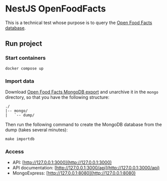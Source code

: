 # NestJS OpenFoodFacts

This is a technical test whose purpose is to query the [Open Food Facts database](https://fr.openfoodfacts.org/data).

## Run project

### Start containers

```shell
docker compose up
```

### Import data

Download [Open Food Facts MongoDB export](https://fr.openfoodfacts.org/data) and unarchive it in the `mongo` directory, so that you have the following structure:

```
./           
|-- mongo/
|   `-- dump/
```

Then run the following command to create the MongoDB database from the dump (takes several minutes):

```shell
make importdb
```

### Access

- API: [http://127.0.0.1:3000](http://127.0.0.1:3000)
- API documentation: [http://127.0.0.1:3000/api](http://127.0.0.1:3000/api)
- MongoExpress: [http://127.0.0.1:8080](http://127.0.0.1:8080)
